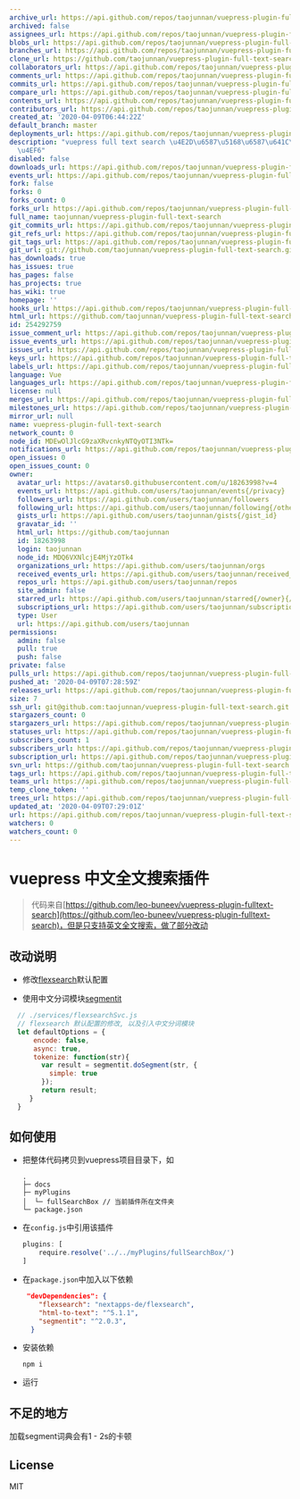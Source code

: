 ```yaml
---
archive_url: https://api.github.com/repos/taojunnan/vuepress-plugin-full-text-search/{archive_format}{/ref}
archived: false
assignees_url: https://api.github.com/repos/taojunnan/vuepress-plugin-full-text-search/assignees{/user}
blobs_url: https://api.github.com/repos/taojunnan/vuepress-plugin-full-text-search/git/blobs{/sha}
branches_url: https://api.github.com/repos/taojunnan/vuepress-plugin-full-text-search/branches{/branch}
clone_url: https://github.com/taojunnan/vuepress-plugin-full-text-search.git
collaborators_url: https://api.github.com/repos/taojunnan/vuepress-plugin-full-text-search/collaborators{/collaborator}
comments_url: https://api.github.com/repos/taojunnan/vuepress-plugin-full-text-search/comments{/number}
commits_url: https://api.github.com/repos/taojunnan/vuepress-plugin-full-text-search/commits{/sha}
compare_url: https://api.github.com/repos/taojunnan/vuepress-plugin-full-text-search/compare/{base}...{head}
contents_url: https://api.github.com/repos/taojunnan/vuepress-plugin-full-text-search/contents/{+path}
contributors_url: https://api.github.com/repos/taojunnan/vuepress-plugin-full-text-search/contributors
created_at: '2020-04-09T06:44:22Z'
default_branch: master
deployments_url: https://api.github.com/repos/taojunnan/vuepress-plugin-full-text-search/deployments
description: "vuepress full text search \u4E2D\u6587\u5168\u6587\u641C\u7D22\u63D2\
  \u4EF6"
disabled: false
downloads_url: https://api.github.com/repos/taojunnan/vuepress-plugin-full-text-search/downloads
events_url: https://api.github.com/repos/taojunnan/vuepress-plugin-full-text-search/events
fork: false
forks: 0
forks_count: 0
forks_url: https://api.github.com/repos/taojunnan/vuepress-plugin-full-text-search/forks
full_name: taojunnan/vuepress-plugin-full-text-search
git_commits_url: https://api.github.com/repos/taojunnan/vuepress-plugin-full-text-search/git/commits{/sha}
git_refs_url: https://api.github.com/repos/taojunnan/vuepress-plugin-full-text-search/git/refs{/sha}
git_tags_url: https://api.github.com/repos/taojunnan/vuepress-plugin-full-text-search/git/tags{/sha}
git_url: git://github.com/taojunnan/vuepress-plugin-full-text-search.git
has_downloads: true
has_issues: true
has_pages: false
has_projects: true
has_wiki: true
homepage: ''
hooks_url: https://api.github.com/repos/taojunnan/vuepress-plugin-full-text-search/hooks
html_url: https://github.com/taojunnan/vuepress-plugin-full-text-search
id: 254292759
issue_comment_url: https://api.github.com/repos/taojunnan/vuepress-plugin-full-text-search/issues/comments{/number}
issue_events_url: https://api.github.com/repos/taojunnan/vuepress-plugin-full-text-search/issues/events{/number}
issues_url: https://api.github.com/repos/taojunnan/vuepress-plugin-full-text-search/issues{/number}
keys_url: https://api.github.com/repos/taojunnan/vuepress-plugin-full-text-search/keys{/key_id}
labels_url: https://api.github.com/repos/taojunnan/vuepress-plugin-full-text-search/labels{/name}
language: Vue
languages_url: https://api.github.com/repos/taojunnan/vuepress-plugin-full-text-search/languages
license: null
merges_url: https://api.github.com/repos/taojunnan/vuepress-plugin-full-text-search/merges
milestones_url: https://api.github.com/repos/taojunnan/vuepress-plugin-full-text-search/milestones{/number}
mirror_url: null
name: vuepress-plugin-full-text-search
network_count: 0
node_id: MDEwOlJlcG9zaXRvcnkyNTQyOTI3NTk=
notifications_url: https://api.github.com/repos/taojunnan/vuepress-plugin-full-text-search/notifications{?since,all,participating}
open_issues: 0
open_issues_count: 0
owner:
  avatar_url: https://avatars0.githubusercontent.com/u/18263998?v=4
  events_url: https://api.github.com/users/taojunnan/events{/privacy}
  followers_url: https://api.github.com/users/taojunnan/followers
  following_url: https://api.github.com/users/taojunnan/following{/other_user}
  gists_url: https://api.github.com/users/taojunnan/gists{/gist_id}
  gravatar_id: ''
  html_url: https://github.com/taojunnan
  id: 18263998
  login: taojunnan
  node_id: MDQ6VXNlcjE4MjYzOTk4
  organizations_url: https://api.github.com/users/taojunnan/orgs
  received_events_url: https://api.github.com/users/taojunnan/received_events
  repos_url: https://api.github.com/users/taojunnan/repos
  site_admin: false
  starred_url: https://api.github.com/users/taojunnan/starred{/owner}{/repo}
  subscriptions_url: https://api.github.com/users/taojunnan/subscriptions
  type: User
  url: https://api.github.com/users/taojunnan
permissions:
  admin: false
  pull: true
  push: false
private: false
pulls_url: https://api.github.com/repos/taojunnan/vuepress-plugin-full-text-search/pulls{/number}
pushed_at: '2020-04-09T07:28:59Z'
releases_url: https://api.github.com/repos/taojunnan/vuepress-plugin-full-text-search/releases{/id}
size: 7
ssh_url: git@github.com:taojunnan/vuepress-plugin-full-text-search.git
stargazers_count: 0
stargazers_url: https://api.github.com/repos/taojunnan/vuepress-plugin-full-text-search/stargazers
statuses_url: https://api.github.com/repos/taojunnan/vuepress-plugin-full-text-search/statuses/{sha}
subscribers_count: 1
subscribers_url: https://api.github.com/repos/taojunnan/vuepress-plugin-full-text-search/subscribers
subscription_url: https://api.github.com/repos/taojunnan/vuepress-plugin-full-text-search/subscription
svn_url: https://github.com/taojunnan/vuepress-plugin-full-text-search
tags_url: https://api.github.com/repos/taojunnan/vuepress-plugin-full-text-search/tags
teams_url: https://api.github.com/repos/taojunnan/vuepress-plugin-full-text-search/teams
temp_clone_token: ''
trees_url: https://api.github.com/repos/taojunnan/vuepress-plugin-full-text-search/git/trees{/sha}
updated_at: '2020-04-09T07:29:01Z'
url: https://api.github.com/repos/taojunnan/vuepress-plugin-full-text-search
watchers: 0
watchers_count: 0
---
```


# vuepress 中文全文搜索插件

> 代码来自[https://github.com/leo-buneev/vuepress-plugin-fulltext-search](https://github.com/leo-buneev/vuepress-plugin-fulltext-search)，但是只支持英文全文搜索，做了部分改动

## 改动说明
+ 修改[flexsearch](https://github.com/nextapps-de/flexsearch)默认配置

+ 使用中文分词模块[segmentit](https://github.com/linonetwo/segmentit)

```js
  // ./services/flexsearchSvc.js
  // flexsearch 默认配置的修改, 以及引入中文分词模块
  let defaultOptions = {
      encode: false,
      async: true,
      tokenize: function(str){
        var result = segmentit.doSegment(str, {
          simple: true
        });
        return result;
     }
  }
```

  


## 如何使用

+ 把整体代码拷贝到vuepress项目目录下，如

  ```
  .
  ├─ docs
  ├─ myPlugins
  │  └─ fullSearchBox // 当前插件所在文件夹
  └─ package.json
  ```

  

+ 在`config.js`中引用该插件

  ```js
  plugins: [
      require.resolve('../../myPlugins/fullSearchBox/')
  ]
  ```

+ 在`package.json`中加入以下依赖

  ```json
   "devDependencies": {
      "flexsearch": "nextapps-de/flexsearch",
      "html-to-text": "^5.1.1",
      "segmentit": "^2.0.3",
    }
  ```
  
+ 安装依赖

  ```
  npm i
  ```

+ 运行

## 不足的地方

加载segment词典会有1 - 2s的卡顿

## License

MIT